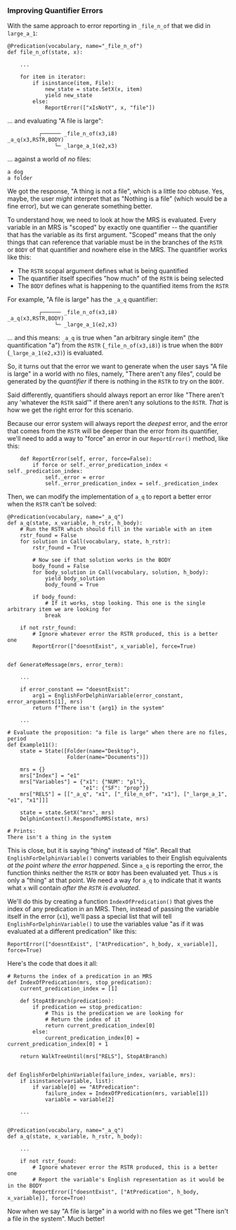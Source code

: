### Improving Quantifier Errors
With the same approach to error reporting in `_file_n_of` that we did in `large_a_1`:
~~~
@Predication(vocabulary, name="_file_n_of")
def file_n_of(state, x):
    
    ...
    
    for item in iterator:
        if isinstance(item, File):
            new_state = state.SetX(x, item)
            yield new_state
        else:
            ReportError(["xIsNotY", x, "file"])
~~~

... and evaluating "A file is large":

~~~
          ┌────── _file_n_of(x3,i8)
_a_q(x3,RSTR,BODY)    
               └─ _large_a_1(e2,x3)
~~~

... against a world of *no* files:

~~~
a dog
a folder
~~~

We got the response, "A thing is not a file", which is a little *too* obtuse. Yes, maybe, the user *might* interpret that as "Nothing is a file" (which would be a fine error), but we can generate something better.

To understand how, we need to look at how the MRS is evaluated. Every variable in an MRS is "scoped" by exactly one quantifier -- the quantifier that has the variable as its first argument. "Scoped" means that the only things that can reference that variable must be in the branches of the `RSTR` or `BODY` of that quantifier and nowhere else in the MRS.  The quantifier works like this:

- The `RSTR` scopal argument defines what is being quantified
- The quantifier itself specifies "how much" of the `RSTR` is being selected
- The `BODY` defines what is happening to the quantified items from the `RSTR`

For example, "A file is large" has the `_a_q` quantifier:
~~~
          ┌────── _file_n_of(x3,i8)
_a_q(x3,RSTR,BODY)    
               └─ _large_a_1(e2,x3)
~~~
... and this means: `_a_q` is true when "an arbitrary single item" (the quantification "a") from the `RSTR` (`_file_n_of(x3,i8)`) is true when the `BODY` (`_large_a_1(e2,x3)`) is evaluated. 

So, it turns out that the error we want to generate when the user says "A file is large" in a world with no files, namely, "There aren't any files", could be generated by the *quantifier* if there is nothing in the `RSTR` to try on the `BODY`. 

Said differently, quantifiers should always report an error like "There aren't any 'whatever the `RSTR` said'" if there aren't any solutions to the `RSTR`. *That* is how we get the right error for this scenario.

Because our error system will always report the *deepest* error, and the error that comes from the `RSTR` will be deeper than the error from its quantifier, we'll need to add a way to "force" an error in our `ReportError()` method, like this:

~~~
    def ReportError(self, error, force=False):
        if force or self._error_predication_index < self._predication_index:
            self._error = error
            self._error_predication_index = self._predication_index
~~~

Then, we can modify the implementation of `a_q` to report a better error when the `RSTR` can't be solved:

~~~
@Predication(vocabulary, name="_a_q")
def a_q(state, x_variable, h_rstr, h_body):
    # Run the RSTR which should fill in the variable with an item
    rstr_found = False
    for solution in Call(vocabulary, state, h_rstr):
        rstr_found = True

        # Now see if that solution works in the BODY
        body_found = False
        for body_solution in Call(vocabulary, solution, h_body):
            yield body_solution
            body_found = True

        if body_found:
            # If it works, stop looking. This one is the single arbitrary item we are looking for
            break

    if not rstr_found:
        # Ignore whatever error the RSTR produced, this is a better one
        ReportError(["doesntExist", x_variable], force=True)
        
       
def GenerateMessage(mrs, error_term):

    ...
    
    if error_constant == "doesntExist":
        arg1 = EnglishForDelphinVariable(error_constant, error_arguments[1], mrs)
        return f"There isn't {arg1} in the system"
        
    ...
    
# Evaluate the proposition: "a file is large" when there are no files, period
def Example11():
    state = State([Folder(name="Desktop"),
                   Folder(name="Documents")])

    mrs = {}
    mrs["Index"] = "e1"
    mrs["Variables"] = {"x1": {"NUM": "pl"},
                        "e1": {"SF": "prop"}}
    mrs["RELS"] = [["_a_q", "x1", ["_file_n_of", "x1"], ["_large_a_1", "e1", "x1"]]]

    state = state.SetX("mrs", mrs)
    DelphinContext().RespondToMRS(state, mrs)
    
# Prints:
There isn't a thing in the system
~~~
This is close, but it is saying "thing" instead of "file". Recall that `EnglishForDelphinVariable()` converts variables to their English equivalents *at the point where the error happened*. Since `a_q` is reporting the error, the function thinks neither the `RSTR` or `BODY` has been evaluated yet. Thus `x` is only a "thing" at that point. We need a way for `a_q` to indicate that it wants what `x` will contain *after the `RSTR` is evaluated*.

We'll do this by creating a function `IndexOfPredication()` that gives the index of any predication in an MRS. Then, instead of passing the variable itself in the error (`x1`), we'll pass a special list that will tell `EnglishForDelphinVariable()` to use the variables value "as if it was evaluated at a different predication" like this:

~~~
ReportError(["doesntExist", ["AtPredication", h_body, x_variable]], force=True)
~~~

Here's the code that does it all:

~~~
# Returns the index of a predication in an MRS
def IndexOfPredication(mrs, stop_predication):
    current_predication_index = [1]

    def StopAtBranch(predication):
        if predication == stop_predication:
            # This is the predication we are looking for
            # Return the index of it
            return current_predication_index[0]
        else:
            current_predication_index[0] = current_predication_index[0] + 1

    return WalkTreeUntil(mrs["RELS"], StopAtBranch)
    
    
def EnglishForDelphinVariable(failure_index, variable, mrs):
    if isinstance(variable, list):
        if variable[0] == "AtPredication":
            failure_index = IndexOfPredication(mrs, variable[1])
            variable = variable[2]
            
    ...
    
    
@Predication(vocabulary, name="_a_q")
def a_q(state, x_variable, h_rstr, h_body):
    
    ...
    
    if not rstr_found:
        # Ignore whatever error the RSTR produced, this is a better one
        # Report the variable's English representation as it would be in the BODY
        ReportError(["doesntExist", ["AtPredication", h_body, x_variable]], force=True)
~~~

Now when we say "A file is large" in a world with no files we get "There isn't a file in the system". Much better!

